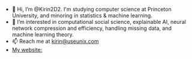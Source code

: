 - 👋 Hi, I’m @Kirin2D2. I'm studying computer science at Princeton University, and minoring in statistics & machine learning.
- 👀 I’m interested in computational social science, explainable AI, neural network compression and efficiency, handling missing data, and machine learning theory.
- 📫 Reach me at kirin@useunix.com
- [My website:](https://Kirin2D2.github.io)
